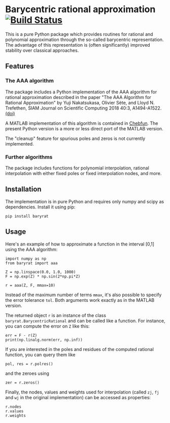 # Barycentric rational approximation [![Build Status](https://travis-ci.com/c-f-h/baryrat.svg?branch=master)](https://travis-ci.com/c-f-h/baryrat)

This is a pure Python package which provides routines for rational and
polynomial approximation through the so-called barycentric representation.
The advantage of this representation is (often significantly) improved
stability over classical approaches.

## Features

### The AAA algorithm

The package includes a Python implementation of the AAA algorithm for rational
approximation described in the paper "The AAA Algorithm for Rational
Approximation" by Yuji Nakatsukasa, Olivier Sète, and Lloyd N. Trefethen, SIAM
Journal on Scientific Computing 2018 40:3, A1494-A1522.
[(doi)](https://doi.org/10.1137/16M1106122)

A MATLAB implementation of this algorithm is contained in
[Chebfun](http://www.chebfun.org/).  The present Python version is a more or
less direct port of the MATLAB version.

The "cleanup" feature for spurious poles and zeros is not currently implemented.

### Further algorithms

The package includes functions for polynomial interpolation, rational
interpolation with either fixed poles or fixed interpolation nodes, and more.

## Installation

The implementation is in pure Python and requires only numpy and scipy as
dependencies. Install it using pip:

    pip install baryrat

## Usage

Here's an example of how to approximate a function in the interval [0,1]
using the AAA algorithm:

    import numpy as np
    from baryrat import aaa

    Z = np.linspace(0.0, 1.0, 1000)
    F = np.exp(Z) * np.sin(2*np.pi*Z)

    r = aaa(Z, F, mmax=10)

Instead of the maximum number of terms `mmax`, it's also possible to specify
the error tolerance `tol`.  Both arguments work exactly as in the MATLAB
version.

The returned object `r` is an instance of the class
`baryrat.BarycentricRational` and can be called like a function. For instance,
you can compute the error on `Z` like this:

    err = F - r(Z)
    print(np.linalg.norm(err, np.inf))

If you are interested in the poles and residues of the computed rational function,
you can query them like

    pol, res = r.polres()

and the zeroes using

    zer = r.zeros()

Finally, the nodes, values and weights used for interpolation (called `zj`,
`fj` and `wj` in the original implementation) can be accessed as properties:

    r.nodes
    r.values
    r.weights

